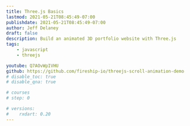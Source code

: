 ```yaml
---
title: Three.js Basics
lastmod: 2021-05-21T08:45:49-07:00
publishdate: 2021-05-21T08:45:49-07:00
author: Jeff Delaney
draft: false
description: Build an animated 3D portfolio website with Three.js
tags: 
    - javascript
    - threejs

youtube: Q7AOvWpIVHU
github: https://github.com/fireship-io/threejs-scroll-animation-demo
# disable_toc: true
# disable_qna: true

# courses
# step: 0

# versions:
#    rxdart: 0.20
---
```

